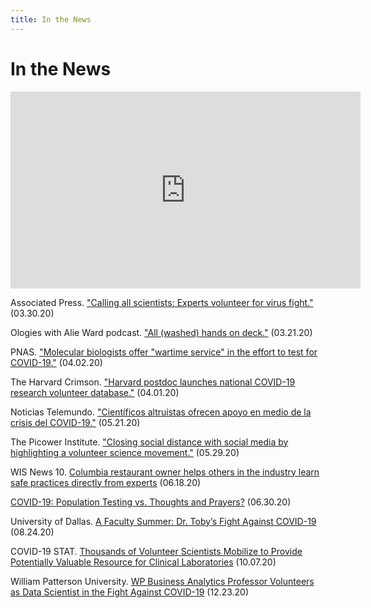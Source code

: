 ```yaml
---
title: In the News
---
```

# In the News

<iframe width="560" height="315" src="https://www.youtube-nocookie.com/embed/k2PtedjVYBQ" frameborder="0" allow="accelerometer; autoplay; encrypted-media; gyroscope; picture-in-picture" allowfullscreen></iframe>

Associated Press. ["Calling all scientists: Experts volunteer for virus fight."](https://apnews.com/8e9e0a20377f0547629e226f0f73f909) (03.30.20)

Ologies with Alie Ward podcast. ["All (washed) hands on deck."](https://www.alieward.com/ologies/handsondeck) (03.21.20)

PNAS. ["Molecular biologists offer "wartime service" in the effort to test for COVID-19."](http://blog.pnas.org/2020/04/preview-inner-workings-molecular-biologists-offer-wartime-service-in-the-effort-to-test-for-covid-19/) (04.02.20)

The Harvard Crimson. ["Harvard postdoc launches national COVID-19 research volunteer database."](https://www.thecrimson.com/article/2020/4/1/harvard-coronavirus-postdoc-volunteer-researcher-form/) (04.01.20)

Noticias Telemundo. ["Científicos altruistas ofrecen apoyo en medio de la crisis del COVID-19."](https://www.telemundo.com/noticias/2020/05/21/cientificos-altruistas-ofrecen-apoyo-en-medio-de-la-crisis-del-covid-19-tmvo9448733) (05.21.20)

The Picower Institute. ["Closing social distance with social media by highlighting a volunteer science movement."](https://picower.mit.edu/news/closing-social-distance-social-media-highlighting-volunteer-science-movement) (05.29.20)

WIS News 10. [Columbia restaurant owner helps others in the industry learn safe practices directly from experts](https://www.wistv.com/2020/06/18/columbia-restaurant-owner-helps-others-industry-learn-safe-practices-directly-experts/) (06.18.20)

[COVID-19: Population Testing vs. Thoughts and Prayers?](https://medium.com/@arhyne/covid-19-population-testing-vs-thoughts-and-prayers-454e64946dde) (06.30.20)

University of Dallas. [A Faculty Summer: Dr. Toby’s Fight Against COVID-19](https://udallas.edu/news/2020/a-faculty-summer-dr-tobys-fight-against-covid-19.php) (08.24.20)

COVID-19 STAT. [Thousands of Volunteer Scientists Mobilize to Provide Potentially Valuable Resource for Clinical Laboratories](https://covid19briefings.com/2020/10/07/thousands-of-volunteer-scientists-mobilize-to-provide-potentially-valuable-resource-for-clinical-laboratories/) (10.07.20)

William Patterson University. [WP Business Analytics Professor Volunteers as Data Scientist in the Fight Against COVID-19](https://www.wpunj.edu/articles/news/2020-12-23/choudhury-data-scientist-covid-19-NSVD-EndCoronavirus-business-analytics-nj/) (12.23.20)
